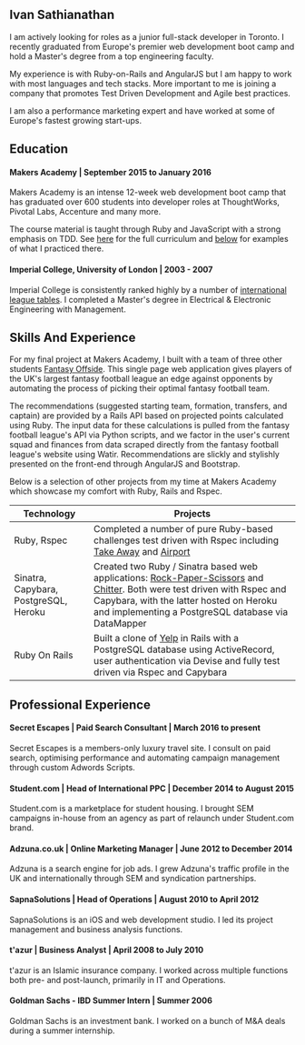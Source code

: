 ## Ivan Sathianathan

I am actively looking for roles as a junior full-stack developer in Toronto. I recently graduated from Europe's premier web development boot camp and hold a Master's degree from a top engineering faculty.

My experience is with Ruby-on-Rails and AngularJS but I am happy to work with most languages and tech stacks. More important to me is joining a company that promotes Test Driven Development and Agile best practices.

I am also a performance marketing expert and have worked at some of Europe's fastest growing start-ups.


## Education

#### Makers Academy | September 2015 to January 2016

Makers Academy is an intense 12-week web development boot camp that has graduated over 600 students into developer roles at ThoughtWorks, Pivotal Labs, Accenture and many more.

The course material is taught through Ruby and JavaScript with a strong emphasis on TDD. See [here](http://www.makersacademy.com/curriculum/#definition-0) for the full curriculum and [below](#skills-and-experience) for examples of what I practiced there.

#### Imperial College, University of London | 2003 - 2007

Imperial College is consistently ranked highly by a number of [international league tables](https://www.imperial.ac.uk/about/introducing-imperial/league-tables/). I completed a Master's degree in Electrical & Electronic Engineering with Management.

## Skills And Experience

For my final project at Makers Academy, I built with a team of three other students [Fantasy Offside](https://github.com/ivan-sathianathan/fantasyoffside). This single page web application gives players of the UK's largest fantasy football league an edge against opponents by automating the process of picking their optimal fantasy football team.

The recommendations (suggested starting team, formation, transfers, and captain) are provided by a Rails API based on projected points calculated using Ruby. The input data for these calculations is pulled from the fantasy football league's API via Python scripts, and we factor in the user's current squad and finances from data scraped directly from the fantasy football league's website using Watir. Recommendations are slickly and stylishly presented on the front-end through AngularJS and Bootstrap.

Below is a selection of other projects from my time at Makers Academy which showcase my comfort with Ruby, Rails and Rspec.

| Technology | Projects |
| --- | --- |
| Ruby, Rspec | Completed a number of pure Ruby-based challenges test driven with Rspec including [Take Away](https://github.com/ivan-sathianathan/takeaway-challenge) and [Airport](https://github.com/ivan-sathianathan/airport_challenge)
| Sinatra, Capybara, PostgreSQL, Heroku | Created two Ruby / Sinatra based web applications: [Rock-Paper-Scissors](https://github.com/ivan-sathianathan/rps-challenge) and [Chitter](https://github.com/ivan-sathianathan/chitter-challenge). Both were test driven with Rspec and Capybara, with the latter hosted on Heroku and implementing a PostgreSQL database via DataMapper |
| Ruby On Rails | Built a clone of [Yelp](https://github.com/ivan-sathianathan/yelp-challenge) in Rails with a PostgreSQL database using ActiveRecord, user authentication via Devise and fully test driven via Rspec and Capybara |

## Professional Experience

#### Secret Escapes | Paid Search Consultant |  March 2016 to present
Secret Escapes is a members-only luxury travel site. I consult on paid search, optimising performance and automating campaign management through custom Adwords Scripts.

#### Student.com | Head of International PPC | December 2014 to August 2015
Student.com is a marketplace for student housing. I brought SEM campaigns in-house from an agency as part of relaunch under Student.com brand.

#### Adzuna.co.uk | Online Marketing Manager | June 2012 to December 2014
Adzuna is a search engine for job ads. I grew Adzuna's traffic profile in the UK and internationally through SEM and syndication partnerships.

#### SapnaSolutions | Head of Operations | August 2010 to April 2012
SapnaSolutions is an iOS and web development studio. I led its project management and business analysis functions.

#### t'azur | Business Analyst | April 2008 to July 2010
t'azur is an Islamic insurance company. I worked across multiple functions both pre- and post-launch, primarily in IT and Operations.

#### Goldman Sachs - IBD Summer Intern | Summer 2006
Goldman Sachs is an investment bank. I worked on a bunch of M&A deals during a summer internship.
